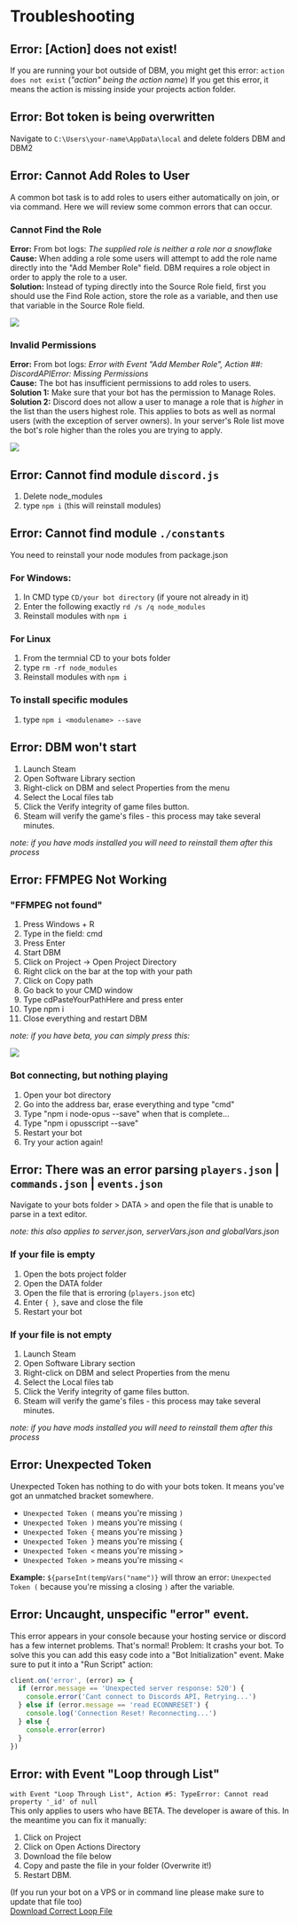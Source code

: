 # Troubleshooting
## Error: [Action] does not exist!
If you are running your bot outside of DBM, you might get this error: `action does not exist` (_"action" being the action name_) 
If you get this error, it means the action is missing inside your projects action folder.

## Error: Bot token is being overwritten
Navigate to `C:\Users\your-name\AppData\local` and delete folders DBM and DBM2

## Error: Cannot Add Roles to User
A common bot task is to add roles to users either automatically on join, or via command. Here we will review some common errors that can occur.

### Cannot Find the Role
**Error:** From bot logs: _The supplied role is neither a role nor a snowflake_<br/>
**Cause:** When adding a role some users will attempt to add the role name directly into the "Add Member Role" field. DBM requires a role object in order to apply the role to a user.<br/>
**Solution:** Instead of typing directly into the Source Role field, first you should use the Find Role action, store the role as a variable, and then use that variable in the Source Role field.<br/>

![](https://raw.githubusercontent.com/Silversunset01/dbm/master/screenshots/roleexamplenew.jpg)

### Invalid Permissions
**Error:** From bot logs: _Error with Event "Add Member Role", Action ##: DiscordAPIError: Missing Permissions_<br/>
**Cause:** The bot has insufficient permissions to add roles to users.<br/>
**Solution 1:** Make sure that your bot has the permission to Manage Roles.<br/>
**Solution 2:** Discord does not allow a user to manage a role that is *higher* in the list than the users highest role. This applies to bots as well as normal users (with the exception of server owners). In your server's Role list move the bot's role higher than the roles you are trying to apply.

![](https://raw.githubusercontent.com/Silversunset01/dbm/master/screenshots/rolelist1.jpg)

## Error: Cannot find module `discord.js`
1. Delete node_modules 
2. type `npm i` (this will reinstall modules)

## Error: Cannot find module `./constants`
You need to reinstall your node modules from package.json  
### For Windows: 
1. In CMD type `CD/your bot directory` (if youre not already in it)
2. Enter the following exactly `rd /s /q node_modules`
3. Reinstall modules with `npm i`

### For Linux
1. From the termnial CD to your bots folder
2. type `rm -rf node_modules`
3. Reinstall modules with `npm i`

### To install specific modules
1. type `npm i <modulename> --save`

## Error: DBM won't start
1. Launch Steam
2. Open Software Library section 
3. Right-click on DBM and select Properties from the menu
4. Select the Local files tab
5. Click the Verify integrity of game files button.
6. Steam will verify the game's files - this process may take several minutes.

_note: if you have mods installed you will need to reinstall them after this process_

## Error: FFMPEG Not Working
### "FFMPEG not found"
1. Press Windows + R
2. Type in the field: cmd
3. Press Enter
4. Start DBM
5. Click on Project -> Open Project Directory
6. Right click on the bar at the top with your path 
7. Click on Copy path
8. Go back to your CMD window
9. Type cdPasteYourPathHere and press enter
10. Type npm i
11. Close everything and restart DBM

_note: if you have beta, you can simply press this:_

![](https://i.need.dbm-support.site/fsot.png)

### Bot connecting, but nothing playing
1. Open your bot directory
2. Go into the address bar, erase everything and type "cmd"
3. Type "npm i node-opus --save" when that is complete...
4. Type "npm i opusscript --save"
5. Restart your bot
6. Try your action again!

## Error: There was an error parsing `players.json` |  `commands.json` | `events.json`
Navigate to your bots folder > DATA > and open the file that is unable to parse in a text editor. 

_note: this also applies to server.json, serverVars.json and globalVars.json_

### If your file is empty

1. Open the bots project folder 
2. Open the DATA folder 
3. Open the file that is erroring (`players.json` etc) 
4. Enter `{ }`, save and close the file 
5. Restart your bot 

### If your file is not empty
1. Launch Steam
2. Open Software Library section 
3. Right-click on DBM and select Properties from the menu
4. Select the Local files tab
5. Click the Verify integrity of game files button.
6. Steam will verify the game's files - this process may take several minutes.

_note: if you have mods installed you will need to reinstall them after this process_

## Error: Unexpected Token
Unexpected Token has nothing to do with your bots token. It means you've got an unmatched bracket somewhere. 

*  `Unexpected Token (` means you're missing `)`
*  `Unexpected Token )` means you're missing `(`  
*  `Unexpected Token {` means you're missing `}`
*  `Unexpected Token }` means you're missing `{`
*  `Unexpected Token <` means you're missing `>`
*  `Unexpected Token >` means you're missing `<`

**Example:**
`${parseInt(tempVars("name")}` will throw an error: `Unexpected Token (` because you're missing a closing `)` after the variable.

## Error: Uncaught, unspecific "error" event.
This error appears in your console because your hosting service or discord has a few internet problems. That's normal! Problem: It crashs your bot. 
To solve this you can add this easy code into a "Bot Initialization" event. Make sure to put it into a "Run Script" action:
```js
client.on('error', (error) => {
  if (error.message == 'Unexpected server response: 520') {
    console.error('Cant connect to Discords API, Retrying...')
  } else if (error.message == 'read ECONNRESET') {
    console.log('Connection Reset! Reconnecting...')
  } else {
    console.error(error)
  }
})
```

## Error: with Event "Loop through List"
`with Event "Loop Through List", Action #5: TypeError: Cannot read property '_id' of null`  
This only applies to users who have BETA. The developer is aware of this. In the meantime you can fix it manually:  

1. Click on Project
2. Click on Open Actions Directory
3. Download the file below
4. Copy and paste the file in your folder (Overwrite it!)
5. Restart DBM.

(If you run your bot on a VPS or in command line please make sure to update that file too)  
[Download Correct Loop File](https://cdn.discordapp.com/attachments/345696100151459854/486570638018871306/loop_through_list.js)
